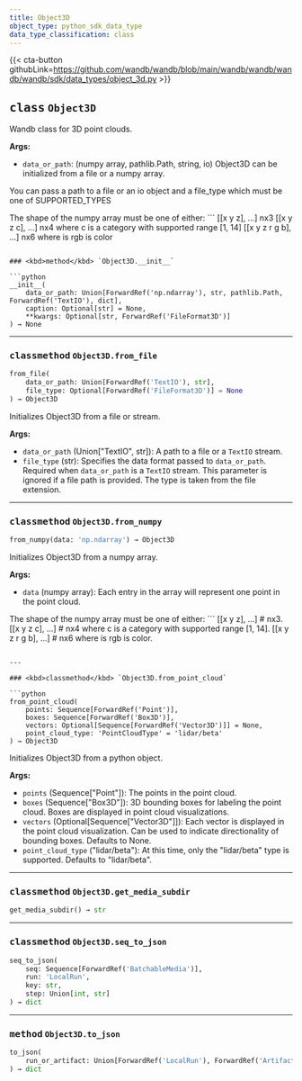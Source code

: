```yaml
---
title: Object3D
object_type: python_sdk_data_type
data_type_classification: class
---
```


{{< cta-button githubLink=https://github.com/wandb/wandb/blob/main/wandb/wandb/wandb/wandb/sdk/data_types/object_3d.py >}}




## <kbd>class</kbd> `Object3D`
Wandb class for 3D point clouds. 



**Args:**
 
 - `data_or_path`:  (numpy array, pathlib.Path, string, io)  Object3D can be initialized from a file or a numpy array. 

 You can pass a path to a file or an io object and a file_type  which must be one of SUPPORTED_TYPES 

The shape of the numpy array must be one of either: ```
[[x y z],       ...] nx3
[[x y z c],     ...] nx4 where c is a category with supported range [1, 14]
[[x y z r g b], ...] nx6 where is rgb is color
``` 

### <kbd>method</kbd> `Object3D.__init__`

```python
__init__(
    data_or_path: Union[ForwardRef('np.ndarray'), str, pathlib.Path, ForwardRef('TextIO'), dict],
    caption: Optional[str] = None,
    **kwargs: Optional[str, ForwardRef('FileFormat3D')]
) → None
```








---

### <kbd>classmethod</kbd> `Object3D.from_file`

```python
from_file(
    data_or_path: Union[ForwardRef('TextIO'), str],
    file_type: Optional[ForwardRef('FileFormat3D')] = None
) → Object3D
```

Initializes Object3D from a file or stream. 



**Args:**
 
 - `data_or_path` (Union["TextIO", str]):  A path to a file or a `TextIO` stream. 
 - `file_type` (str):  Specifies the data format passed to `data_or_path`. Required when `data_or_path` is a  `TextIO` stream. This parameter is ignored if a file path is provided. The type is taken from the file extension. 

---

### <kbd>classmethod</kbd> `Object3D.from_numpy`

```python
from_numpy(data: 'np.ndarray') → Object3D
```

Initializes Object3D from a numpy array. 



**Args:**
 
 - `data` (numpy array):  Each entry in the array will  represent one point in the point cloud. 



The shape of the numpy array must be one of either: ```
[[x y z],       ...]  # nx3.
[[x y z c],     ...]  # nx4 where c is a category with supported range [1, 14].
[[x y z r g b], ...]  # nx6 where is rgb is color.
``` 

---

### <kbd>classmethod</kbd> `Object3D.from_point_cloud`

```python
from_point_cloud(
    points: Sequence[ForwardRef('Point')],
    boxes: Sequence[ForwardRef('Box3D')],
    vectors: Optional[Sequence[ForwardRef('Vector3D')]] = None,
    point_cloud_type: 'PointCloudType' = 'lidar/beta'
) → Object3D
```

Initializes Object3D from a python object. 



**Args:**
 
 - `points` (Sequence["Point"]):  The points in the point cloud. 
 - `boxes` (Sequence["Box3D"]):  3D bounding boxes for labeling the point cloud. Boxes are displayed in point cloud visualizations. 
 - `vectors` (Optional[Sequence["Vector3D"]]):  Each vector is displayed in the point cloud  visualization. Can be used to indicate directionality of bounding boxes. Defaults to None. 
 - `point_cloud_type` ("lidar/beta"):  At this time, only the "lidar/beta" type is supported. Defaults to "lidar/beta". 

---

### <kbd>classmethod</kbd> `Object3D.get_media_subdir`

```python
get_media_subdir() → str
```





---

### <kbd>classmethod</kbd> `Object3D.seq_to_json`

```python
seq_to_json(
    seq: Sequence[ForwardRef('BatchableMedia')],
    run: 'LocalRun',
    key: str,
    step: Union[int, str]
) → dict
```





---

### <kbd>method</kbd> `Object3D.to_json`

```python
to_json(
    run_or_artifact: Union[ForwardRef('LocalRun'), ForwardRef('Artifact')]
) → dict
```





